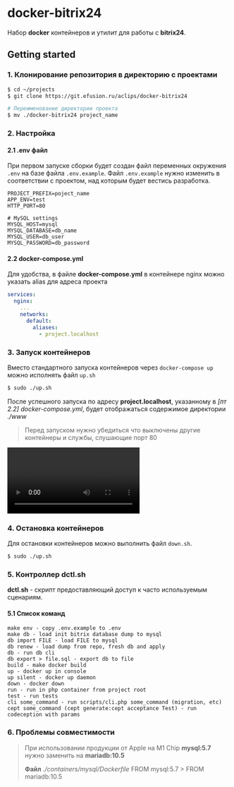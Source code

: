 # docker-bitrix24

Набор __docker__ контейнеров и утилит для работы с __bitrix24__.

## Getting started

### 1. Клонирование репозитория в директорию с проектами

```bash
$ cd ~/projects
$ git clone https://git.efusion.ru/aclips/docker-bitrix24

# Переименование директории проекта
$ mv ./docker-bitrix24 project_name
```

### 2. Настройка

#### 2.1 .env файл

При первом запуске сборки будет создан файл переменных окружения ```.env``` на базе файла ```.env.example```.
Файл ```.env.example``` нужно изменить в соответствии с проектом, над которым будет вестись разработка.

```
PROJECT_PREFIX=poject_name
APP_ENV=test
HTTP_PORT=80

# MySQL settings
MYSQL_HOST=mysql
MYSQL_DATABASE=db_name
MYSQL_USER=db_user
MYSQL_PASSWORD=db_password
```

#### 2.2 docker-compose.yml

Для удобства, в файле __docker-compose.yml__ в контейнере nginx можно указать alias для адреса проекта

```yaml
services:
  nginx:
    ...
    networks:
      default:
        aliases:
          - project.localhost
```

### 3. Запуск контейнеров

Вместо стандартного запуска контейнеров через ```docker-compose up``` можно исполнять файл ```up.sh```

```bash
$ sudo ./up.sh
```

После успешного запуска по адресу __project.localhost__, указанному в *[пт 2.2] docker-compose.yml*, будет отображаться 
содержимое директории *./www*

> Перед запуском нужно убедиться что выключены другие контейнеры и службы, слушающие порт 80

![](./src/example.mp4)

### 4. Остановка контейнеров

Для остановки контейнеров можно выполнить файл ```down.sh```.

```bash
$ sudo ./up.sh
```

### 5. Контроллер dctl.sh
__dctl.sh__ - скрипт предоставляющий доступ к часто используемым сценариям.

#### 5.1 Список команд

```
make env - copy .env.example to .env
make db - load init bitrix database dump to mysql
db import FILE - load FILE to mysql
db renew - load dump from repo, fresh db and apply
db - run db cli
db export > file.sql - export db to file
build - make docker build
up - docker up in console
up silent - docker up daemon
down - docker down
run - run in php container from project root
test - run tests
cli some_command - run scripts/cli.php some_command (migration, etc)
cept some_command (cept generate:cept acceptance Test) - run codeception with params
```

### 6. Проблемы совместимости

> При использовании продукции от Apple на M1 Chip __mysql:5.7__ нужно заменить на __mariadb:10.5__
>
> __Файл__ *./containers/mysql/Dockerfile* FROM mysql:5.7 > FROM mariadb:10.5
